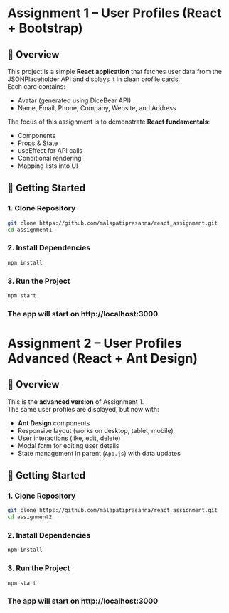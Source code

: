# Assignment 1 – User Profiles (React + Bootstrap)

## 📖 Overview
This project is a simple **React application** that fetches user data from the JSONPlaceholder API and displays it in clean profile cards.  
Each card contains:
- Avatar (generated using DiceBear API)
- Name, Email, Phone, Company, Website, and Address

The focus of this assignment is to demonstrate **React fundamentals**:
- Components
- Props & State
- useEffect for API calls
- Conditional rendering
- Mapping lists into UI

## 🚀 Getting Started

### 1. Clone Repository
```bash
git clone https://github.com/malapatiprasanna/react_assignment.git
cd assignment1
```
### 2. Install Dependencies
```bash
npm install
```

### 3. Run the Project
```bash
npm start
```
### The app will start on http://localhost:3000



# Assignment 2 – User Profiles Advanced (React + Ant Design)

## 📖 Overview
This is the **advanced version** of Assignment 1.  
The same user profiles are displayed, but now with:
- **Ant Design** components
- Responsive layout (works on desktop, tablet, mobile)
- User interactions (like, edit, delete)
- Modal form for editing user details
- State management in parent (`App.js`) with data updates

## 🚀 Getting Started

### 1. Clone Repository
```bash
git clone https://github.com/malapatiprasanna/react_assignment.git
cd assignment2
```
### 2. Install Dependencies
```bash
npm install
```

### 3. Run the Project
```bash
npm start
```
### The app will start on http://localhost:3000
